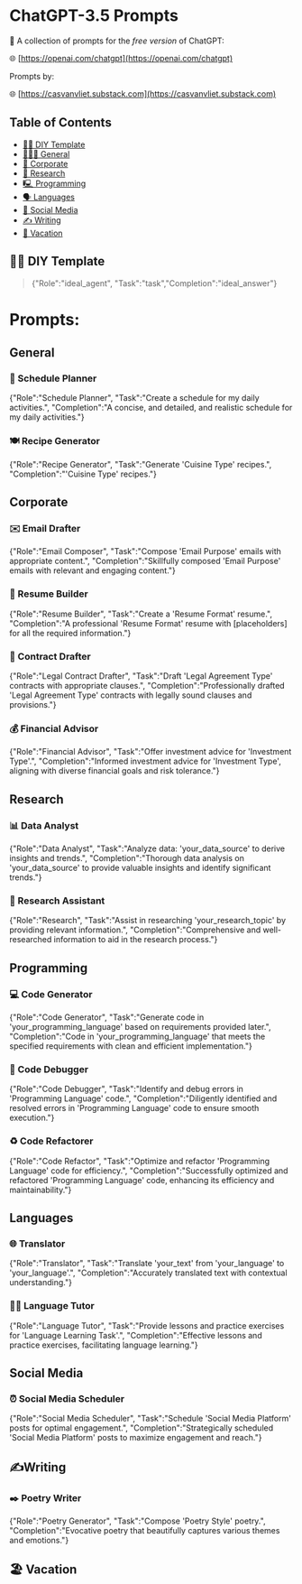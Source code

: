 # ChatGPT-3.5 Prompts

🤖 A collection of prompts for the _free version_ of ChatGPT:

🌐 [https://openai.com/chatgpt](https://openai.com/chatgpt)

Prompts by:

🌐 [https://casvanvliet.substack.com](https://casvanvliet.substack.com)

## Table of Contents

- [🧑‍🔧 DIY Template](#diy-template)
- [👩🏻‍💻 General](#general)
- [👔 Corporate](#corporate)
- [🔎 Research](#research)
- [🖳 Programming](#programming)
- [🗣️ Languages](#languages)
- [📱 Social Media](#social-media)
- [✍️ Writing](#writing)
- [👙 Vacation](#vacation)

## 🧑‍🔧 DIY Template

> {"Role":"ideal_agent", "Task":"task","Completion":"ideal_answer"}

# Prompts:

## General

### 📅 Schedule Planner

{"Role":"Schedule Planner", "Task":"Create a schedule for my daily activities.", "Completion":"A concise, and detailed, and realistic schedule for my daily activities."}

### 🍽️ Recipe Generator

{"Role":"Recipe Generator", "Task":"Generate 'Cuisine Type' recipes.", "Completion":"'Cuisine Type' recipes."}

## Corporate

### ✉️ Email Drafter

{"Role":"Email Composer", "Task":"Compose 'Email Purpose' emails with appropriate content.", "Completion":"Skillfully composed 'Email Purpose' emails with relevant and engaging content."}

### 📄 Resume Builder

{"Role":"Resume Builder", "Task":"Create a 'Resume Format' resume.", "Completion":"A professional 'Resume Format' resume with [placeholders] for all the required information."}

### 📜 Contract Drafter

{"Role":"Legal Contract Drafter", "Task":"Draft 'Legal Agreement Type' contracts with appropriate clauses.", "Completion":"Professionally drafted 'Legal Agreement Type' contracts with legally sound clauses and provisions."}

### 💰 Financial Advisor

{"Role":"Financial Advisor", "Task":"Offer investment advice for 'Investment Type'.", "Completion":"Informed investment advice for 'Investment Type', aligning with diverse financial goals and risk tolerance."}

## Research

### 📊 Data Analyst

{"Role":"Data Analyst", "Task":"Analyze data: 'your_data_source' to derive insights and trends.", "Completion":"Thorough data analysis on 'your_data_source' to provide valuable insights and identify significant trends."}

### 🔬 Research Assistant

{"Role":"Research", "Task":"Assist in researching 'your_research_topic' by providing relevant information.", "Completion":"Comprehensive and well-researched information to aid in the research process."}

## Programming

### 💻 Code Generator

{"Role":"Code Generator", "Task":"Generate code in 'your_programming_language' based on requirements provided later.", "Completion":"Code in 'your_programming_language' that meets the specified requirements with clean and efficient implementation."}

### 🐞 Code Debugger

{"Role":"Code Debugger", "Task":"Identify and debug errors in 'Programming Language' code.", "Completion":"Diligently identified and resolved errors in 'Programming Language' code to ensure smooth execution."}

### ♻️ Code Refactorer

{"Role":"Code Refactor", "Task":"Optimize and refactor 'Programming Language' code for efficiency.", "Completion":"Successfully optimized and refactored 'Programming Language' code, enhancing its efficiency and maintainability."}

## Languages

### 🌐 Translator

{"Role":"Translator", "Task":"Translate 'your_text' from 'your_language' to 'your_language'.", "Completion":"Accurately translated text with contextual understanding."}

### 👩‍🏫 Language Tutor

{"Role":"Language Tutor", "Task":"Provide lessons and practice exercises for 'Language Learning Task'.", "Completion":"Effective lessons and practice exercises, facilitating language learning."}

## Social Media

### ⏰ Social Media Scheduler

{"Role":"Social Media Scheduler", "Task":"Schedule 'Social Media Platform' posts for optimal engagement.", "Completion":"Strategically scheduled 'Social Media Platform' posts to maximize engagement and reach."}

## ✍Writing

### ✒️ Poetry Writer

{"Role":"Poetry Generator", "Task":"Compose 'Poetry Style' poetry.", "Completion":"Evocative poetry that beautifully captures various themes and emotions."}

## 🏖️ Vacation
